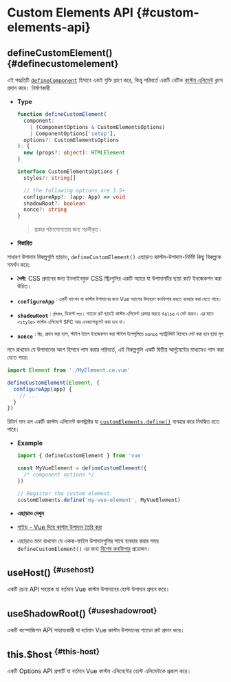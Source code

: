 # Custom Elements API {#custom-elements-api}

## defineCustomElement() {#definecustomelement}

এই পদ্ধতিটি [`defineComponent`](#definecomponent) হিসাবে একই যুক্তি গ্রহণ করে, কিন্তু পরিবর্তে একটি নেটিভ [কাস্টম এলিমেন্ট](https://developer.mozilla.org/en-US/docs/Web/Web_Components/Using_custom_elements) ক্লাস প্রদান করে। নির্মাণকারী

- **Type**

  ```ts
  function defineCustomElement(
    component:
      | (ComponentOptions & CustomElementsOptions)
      | ComponentOptions['setup'],
    options?: CustomElementsOptions
  ): {
    new (props?: object): HTMLElement
  }

  interface CustomElementsOptions {
    styles?: string[]

    // the following options are 3.5+
    configureApp?: (app: App) => void
    shadowRoot?: boolean
    nonce?: string
  }
  ```

  > প্রকার পঠনযোগ্যতার জন্য সরলীকৃত।

- **বিস্তারিত**

 সাধারণ উপাদান বিকল্পগুলি ছাড়াও, `defineCustomElement()` এছাড়াও কাস্টম-উপাদান-নির্দিষ্ট কিছু বিকল্পকে সমর্থন করে:

 - **`শৈলী`**: CSS প্রদানের জন্য ইনলাইনযুক্ত CSS স্ট্রিংগুলির একটি অ্যারে যা উপাদানটির ছায়া রুটে ইনজেকশন করা উচিত।

 - **`configureApp`** <sup class="vt-badge" data-text="3.5+"/>: একটি ফাংশন যা কাস্টম উপাদানের জন্য Vue অ্যাপের উদাহরণ কনফিগার করতে ব্যবহার করা যেতে পারে।

 - **`shadowRoot`** <sup class="vt-badge" data-text="3.5+"/>: `বুলিয়ান`, ডিফল্ট `সত্য`। শ্যাডো রুট ছাড়াই কাস্টম এলিমেন্ট রেন্ডার করতে `false` এ সেট করুন। এর মানে `<style>` কাস্টম এলিমেন্টে SFC আর এনক্যাপসুলেট করা হবে না।

 - **`nonce`** <sup class="vt-badge" data-text="3.5+"/>: `স্ট্রিং`, প্রদান করা হলে, স্টাইল ট্যাগে ইনজেকশন করা স্টাইল ট্যাগগুলিতে `nonce` অ্যাট্রিবিউট হিসেবে সেট করা হবে ছায়া মূল

 মনে রাখবেন যে উপাদানের অংশ হিসাবে পাস করার পরিবর্তে, এই বিকল্পগুলি একটি দ্বিতীয় আর্গুমেন্টের মাধ্যমেও পাস করা যেতে পারে:

  ```js
  import Element from './MyElement.ce.vue'

  defineCustomElement(Element, {
    configureApp(app) {
      // ...
    }
  })
  ```

  রিটার্ন মান হল একটি কাস্টম এলিমেন্ট কনস্ট্রাক্টর যা [`customElements.define()`](https://developer.mozilla.org/en-US/docs/Web/API/CustomElementRegistry/define) ব্যবহার করে নিবন্ধিত হতে পারে।

- **Example**

  ```js
  import { defineCustomElement } from 'vue'

  const MyVueElement = defineCustomElement({
    /* component options */
  })

  // Register the custom element.
  customElements.define('my-vue-element', MyVueElement)
  ```

- **এছাড়াও দেখুন**

 - [গাইড - Vue দিয়ে কাস্টম উপাদান তৈরি করা](/guide/extras/web-components#building-custom-elements-with-vue)

 - এছাড়াও মনে রাখবেন যে একক-ফাইল উপাদানগুলির সাথে ব্যবহার করার সময় `defineCustomElement()` এর জন্য [বিশেষ কনফিগার](/guide/extras/web-components#sfc-as-custom-element) প্রয়োজন।

## useHost() <sup class="vt-badge" data-text="3.5+"/> {#usehost}

একটি রচনা API সহায়ক যা বর্তমান Vue কাস্টম উপাদানের হোস্ট উপাদান প্রদান করে।

## useShadowRoot() <sup class="vt-badge" data-text="3.5+"/> {#useshadowroot}

একটি কম্পোজিশন API সাহায্যকারী যা বর্তমান Vue কাস্টম উপাদানের শ্যাডো রুট প্রদান করে।

## this.$host <sup class="vt-badge" data-text="3.5+"/> {#this-host}

একটি Options API প্রপার্টি যা বর্তমান Vue কাস্টম এলিমেন্টের হোস্ট এলিমেন্টকে প্রকাশ করে।
